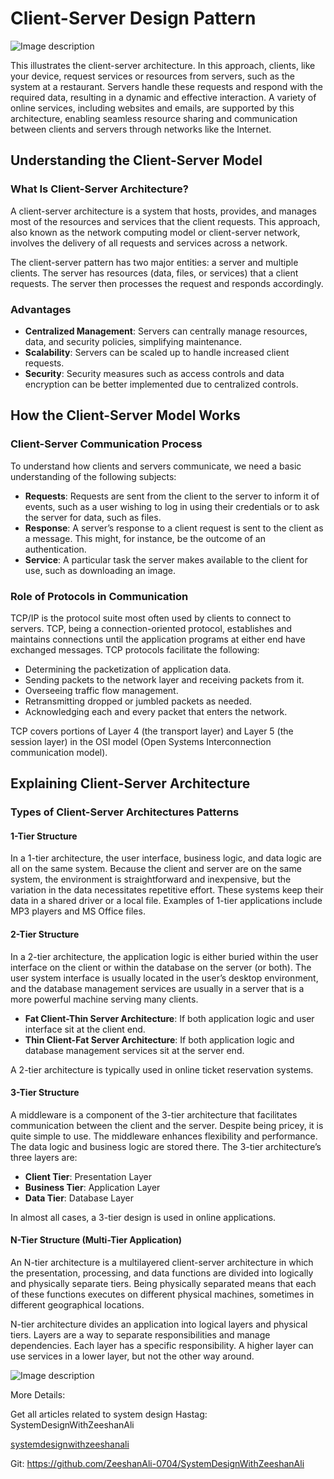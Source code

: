 

# Client-Server Design Pattern


![Image description](https://dev-to-uploads.s3.amazonaws.com/uploads/articles/27cyzf74jdy3xjackqqk.png)



This illustrates the client-server architecture. In this approach, clients, like your device, request services or resources from servers, such as the system at a restaurant. Servers handle these requests and respond with the required data, resulting in a dynamic and effective interaction. A variety of online services, including websites and emails, are supported by this architecture, enabling seamless resource sharing and communication between clients and servers through networks like the Internet.

## Understanding the Client-Server Model

### What Is Client-Server Architecture?

A client-server architecture is a system that hosts, provides, and manages most of the resources and services that the client requests. This approach, also known as the network computing model or client-server network, involves the delivery of all requests and services across a network.

The client-server pattern has two major entities: a server and multiple clients. The server has resources (data, files, or services) that a client requests. The server then processes the request and responds accordingly.

### Advantages

- **Centralized Management**: Servers can centrally manage resources, data, and security policies, simplifying maintenance.
- **Scalability**: Servers can be scaled up to handle increased client requests.
- **Security**: Security measures such as access controls and data encryption can be better implemented due to centralized controls.

## How the Client-Server Model Works

### Client-Server Communication Process

To understand how clients and servers communicate, we need a basic understanding of the following subjects:

- **Requests**: Requests are sent from the client to the server to inform it of events, such as a user wishing to log in using their credentials or to ask the server for data, such as files.
- **Response**: A server’s response to a client request is sent to the client as a message. This might, for instance, be the outcome of an authentication.
- **Service**: A particular task the server makes available to the client for use, such as downloading an image.

### Role of Protocols in Communication

TCP/IP is the protocol suite most often used by clients to connect to servers. TCP, being a connection-oriented protocol, establishes and maintains connections until the application programs at either end have exchanged messages. TCP protocols facilitate the following:

- Determining the packetization of application data.
- Sending packets to the network layer and receiving packets from it.
- Overseeing traffic flow management.
- Retransmitting dropped or jumbled packets as needed.
- Acknowledging each and every packet that enters the network.

TCP covers portions of Layer 4 (the transport layer) and Layer 5 (the session layer) in the OSI model (Open Systems Interconnection communication model).

## Explaining Client-Server Architecture

### Types of Client-Server Architectures Patterns

#### 1-Tier Structure

In a 1-tier architecture, the user interface, business logic, and data logic are all on the same system. Because the client and server are on the same system, the environment is straightforward and inexpensive, but the variation in the data necessitates repetitive effort. These systems keep their data in a shared driver or a local file. Examples of 1-tier applications include MP3 players and MS Office files.

#### 2-Tier Structure

In a 2-tier architecture, the application logic is either buried within the user interface on the client or within the database on the server (or both). The user system interface is usually located in the user’s desktop environment, and the database management services are usually in a server that is a more powerful machine serving many clients.

- **Fat Client-Thin Server Architecture**: If both application logic and user interface sit at the client end.
- **Thin Client-Fat Server Architecture**: If both application logic and database management services sit at the server end.

A 2-tier architecture is typically used in online ticket reservation systems.

#### 3-Tier Structure

A middleware is a component of the 3-tier architecture that facilitates communication between the client and the server. Despite being pricey, it is quite simple to use. The middleware enhances flexibility and performance. The data logic and business logic are stored there. The 3-tier architecture’s three layers are:

- **Client Tier**: Presentation Layer
- **Business Tier**: Application Layer
- **Data Tier**: Database Layer

In almost all cases, a 3-tier design is used in online applications.

#### N-Tier Structure (Multi-Tier Application)

An N-tier architecture is a multilayered client-server architecture in which the presentation, processing, and data functions are divided into logically and physically separate tiers. Being physically separated means that each of these functions executes on different physical machines, sometimes in different geographical locations.

N-tier architecture divides an application into logical layers and physical tiers. Layers are a way to separate responsibilities and manage dependencies. Each layer has a specific responsibility. A higher layer can use services in a lower layer, but not the other way around.



![Image description](https://dev-to-uploads.s3.amazonaws.com/uploads/articles/6y04cru5br6vxqihs4ln.png)


More Details:

Get all articles related to system design 
Hastag: SystemDesignWithZeeshanAli


[systemdesignwithzeeshanali](https://dev.to/t/systemdesignwithzeeshanali)

Git: https://github.com/ZeeshanAli-0704/SystemDesignWithZeeshanAli